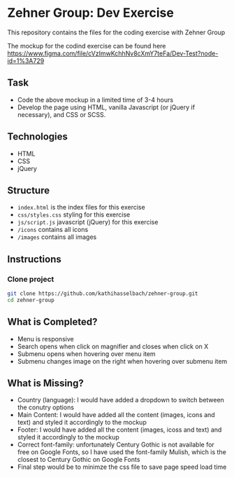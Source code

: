 # Zehner Group: Dev Exercise
This repository contains the files for the coding exercise with Zehner Group

The mockup for the codind exercise can be found here https://www.figma.com/file/cVzImwKchhNv8cXmY7teFa/Dev-Test?node-id=1%3A729

## Task
- Code the above mockup in a limited time of 3-4 hours
- Develop the page using HTML, vanilla Javascript (or jQuery if necessary), and CSS or SCSS.

## Technologies
- HTML
- CSS
- jQuery

## Structure

- `index.html` is the index files for this exercise
- `css/styles.css` styling for this exercise
- `js/script.js` javascript (jQuery) for this exercise
- `/icons` contains all icons
- `/images` contains all images

## Instructions
### Clone project
```sh
git clone https://github.com/kathihasselbach/zehner-group.git
cd zehner-group
```
## What is Completed?
- Menu is responsive
- Search opens when click on magnifier and closes when click on X
- Submenu opens when hovering over menu item
- Submenu changes image on the right when hovering over submenu item

## What is Missing?
- Country (language): I would have added a dropdown to switch between the conutry options
- Main Content: I would have added all the content (images, icons and text) and styled it accordingly to the mockup
- Footer: I would have added all the content (images, icoss and text) and styled it accordingly to the mockup
- Correct font-family: unfortunately Century Gothic is not available for free on Google Fonts, so I have used the font-family Mulish, which is the closest to Century Gothic on Google Fonts
- Final step would be to minimze the css file to save page speed load time
